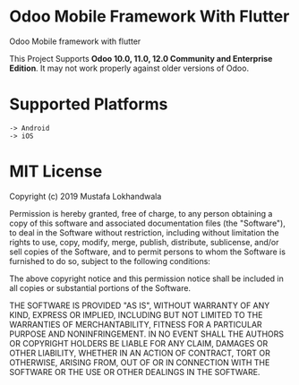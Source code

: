 # Odoo Mobile Framework With Flutter
Odoo Mobile framework with flutter

This Project Supports **Odoo 10.0, 11.0, 12.0 Community and Enterprise Edition**. It may not work properly against older versions of Odoo.

# Supported Platforms
    -> Android
    -> iOS

# MIT License

Copyright (c) 2019 Mustafa Lokhandwala

Permission is hereby granted, free of charge, to any person obtaining a copy
of this software and associated documentation files (the "Software"), to deal
in the Software without restriction, including without limitation the rights
to use, copy, modify, merge, publish, distribute, sublicense, and/or sell
copies of the Software, and to permit persons to whom the Software is
furnished to do so, subject to the following conditions:

The above copyright notice and this permission notice shall be included in all
copies or substantial portions of the Software.

THE SOFTWARE IS PROVIDED "AS IS", WITHOUT WARRANTY OF ANY KIND, EXPRESS OR
IMPLIED, INCLUDING BUT NOT LIMITED TO THE WARRANTIES OF MERCHANTABILITY,
FITNESS FOR A PARTICULAR PURPOSE AND NONINFRINGEMENT. IN NO EVENT SHALL THE
AUTHORS OR COPYRIGHT HOLDERS BE LIABLE FOR ANY CLAIM, DAMAGES OR OTHER
LIABILITY, WHETHER IN AN ACTION OF CONTRACT, TORT OR OTHERWISE, ARISING FROM,
OUT OF OR IN CONNECTION WITH THE SOFTWARE OR THE USE OR OTHER DEALINGS IN THE
SOFTWARE.